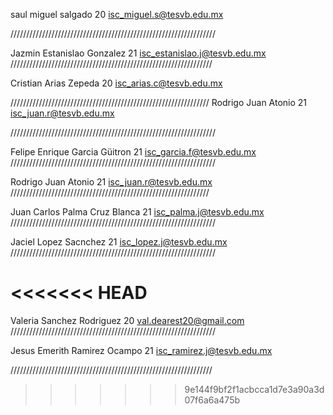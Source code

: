﻿saul
miguel
salgado
20
isc_miguel.s@tesvb.edu.mx

/////////////////////////////////////////////////////////////////

Jazmin
Estanislao
Gonzalez
21
isc_estanislao.j@tesvb.edu.mx
////////////////////////////////////////////////////////////////

Cristian
Arias 
Zepeda
20
isc_arias.c@tesvb.edu.mx

///////////////////////////////////////////////////////////////
Rodrigo
Juan
Atonio
21
isc_juan.r@tesvb.edu.mx

/////////////////////////////////////////////////////////////////

Felipe Enrique
Garcia
Güitron
21
isc_garcia.f@tesvb.edu.mx
/////////////////////////////////////////////////////////////////

Rodrigo
Juan
Atonio
21
isc_juan.r@tesvb.edu.mx
///////////////////////////////////////////////////////////////

Juan Carlos
Palma 
Cruz Blanca
21
isc_palma.j@tesvb.edu.mx
/////////////////////////////////////////////////////////////////

Jaciel
Lopez 
Sacnchez
21
isc_lopez.j@tesvb.edu.mx
/////////////////////////////////////////////////////////////////

<<<<<<< HEAD
=======
Valeria 
Sanchez
Rodriguez
20
val.dearest20@gmail.com
/////////////////////////////////////////////////////////////////

Jesus
Emerith 
Ramirez
Ocampo
21
isc_ramirez.j@tesvb.edu.mx

////////////////////////////////////////////////////////////////

>>>>>>> 9e144f9bf2f1acbcca1d7e3a90a3d07f6a6a475b
